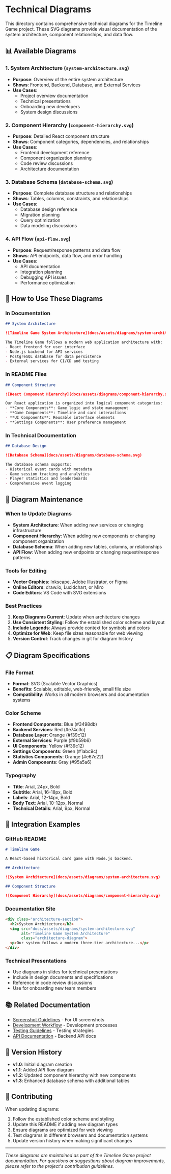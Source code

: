 # Technical Diagrams

This directory contains comprehensive technical diagrams for the Timeline Game project. These SVG diagrams provide visual documentation of the system architecture, component relationships, and data flow.

## 📊 Available Diagrams

### 1. **System Architecture** (`system-architecture.svg`)
- **Purpose**: Overview of the entire system architecture
- **Shows**: Frontend, Backend, Database, and External Services
- **Use Cases**: 
  - Project overview documentation
  - Technical presentations
  - Onboarding new developers
  - System design discussions

### 2. **Component Hierarchy** (`component-hierarchy.svg`)
- **Purpose**: Detailed React component structure
- **Shows**: Component categories, dependencies, and relationships
- **Use Cases**:
  - Frontend development reference
  - Component organization planning
  - Code review discussions
  - Architecture documentation

### 3. **Database Schema** (`database-schema.svg`)
- **Purpose**: Complete database structure and relationships
- **Shows**: Tables, columns, constraints, and relationships
- **Use Cases**:
  - Database design reference
  - Migration planning
  - Query optimization
  - Data modeling discussions

### 4. **API Flow** (`api-flow.svg`)
- **Purpose**: Request/response patterns and data flow
- **Shows**: API endpoints, data flow, and error handling
- **Use Cases**:
  - API documentation
  - Integration planning
  - Debugging API issues
  - Performance optimization

## 🎯 How to Use These Diagrams

### In Documentation
```markdown
## System Architecture

![Timeline Game System Architecture](docs/assets/diagrams/system-architecture.svg)

The Timeline Game follows a modern web application architecture with:
- React frontend for user interface
- Node.js backend for API services
- PostgreSQL database for data persistence
- External services for CI/CD and testing
```

### In README Files
```markdown
## Component Structure

![React Component Hierarchy](docs/assets/diagrams/component-hierarchy.svg)

Our React application is organized into logical component categories:
- **Core Components**: Game logic and state management
- **Game Components**: Timeline and card interactions
- **UI Components**: Reusable interface elements
- **Settings Components**: User preference management
```

### In Technical Documentation
```markdown
## Database Design

![Database Schema](docs/assets/diagrams/database-schema.svg)

The database schema supports:
- Historical event cards with metadata
- Game session tracking and analytics
- Player statistics and leaderboards
- Comprehensive event logging
```

## 🔧 Diagram Maintenance

### When to Update Diagrams
- **System Architecture**: When adding new services or changing infrastructure
- **Component Hierarchy**: When adding new components or changing component organization
- **Database Schema**: When adding new tables, columns, or relationships
- **API Flow**: When adding new endpoints or changing request/response patterns

### Tools for Editing
- **Vector Graphics**: Inkscape, Adobe Illustrator, or Figma
- **Online Editors**: draw.io, Lucidchart, or Miro
- **Code Editors**: VS Code with SVG extensions

### Best Practices
1. **Keep Diagrams Current**: Update when architecture changes
2. **Use Consistent Styling**: Follow the established color scheme and layout
3. **Include Legends**: Always provide context for symbols and colors
4. **Optimize for Web**: Keep file sizes reasonable for web viewing
5. **Version Control**: Track changes in git for diagram history

## 📋 Diagram Specifications

### File Format
- **Format**: SVG (Scalable Vector Graphics)
- **Benefits**: Scalable, editable, web-friendly, small file size
- **Compatibility**: Works in all modern browsers and documentation systems

### Color Scheme
- **Frontend Components**: Blue (#3498db)
- **Backend Services**: Red (#e74c3c)
- **Database Layer**: Orange (#f39c12)
- **External Services**: Purple (#9b59b6)
- **UI Components**: Yellow (#f39c12)
- **Settings Components**: Green (#1abc9c)
- **Statistics Components**: Orange (#e67e22)
- **Admin Components**: Gray (#95a5a6)

### Typography
- **Title**: Arial, 24px, Bold
- **Subtitle**: Arial, 16-18px, Bold
- **Labels**: Arial, 12-14px, Bold
- **Body Text**: Arial, 10-12px, Normal
- **Technical Details**: Arial, 9px, Normal

## 🚀 Integration Examples

### GitHub README
```markdown
# Timeline Game

A React-based historical card game with Node.js backend.

## Architecture

![System Architecture](docs/assets/diagrams/system-architecture.svg)

## Component Structure

![Component Hierarchy](docs/assets/diagrams/component-hierarchy.svg)
```

### Documentation Site
```html
<div class="architecture-section">
  <h2>System Architecture</h2>
  <img src="docs/assets/diagrams/system-architecture.svg" 
       alt="Timeline Game System Architecture"
       class="architecture-diagram">
  <p>Our system follows a modern three-tier architecture...</p>
</div>
```

### Technical Presentations
- Use diagrams in slides for technical presentations
- Include in design documents and specifications
- Reference in code review discussions
- Use for onboarding new team members

## 📚 Related Documentation

- [Screenshot Guidelines](../guides/screenshot-guidelines.md) - For UI screenshots
- [Development Workflow](../guides/development-workflow.md) - Development processes
- [Testing Guidelines](../guides/testing-guidelines.md) - Testing strategies
- [API Documentation](../../timeline-backend/docs/) - Backend API docs

## 🔄 Version History

- **v1.0**: Initial diagram creation
- **v1.1**: Added API flow diagram
- **v1.2**: Updated component hierarchy with new components
- **v1.3**: Enhanced database schema with additional tables

## 🤝 Contributing

When updating diagrams:
1. Follow the established color scheme and styling
2. Update this README if adding new diagram types
3. Ensure diagrams are optimized for web viewing
4. Test diagrams in different browsers and documentation systems
5. Update version history when making significant changes

---

*These diagrams are maintained as part of the Timeline Game project documentation. For questions or suggestions about diagram improvements, please refer to the project's contribution guidelines.* 